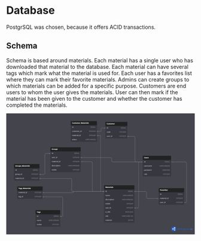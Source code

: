 # Database

PostgrSQL was chosen, because it offers ACID transactions.

## Schema

Schema is based around materials. Each material has a single user who has downloaded that material to the database. Each material can have several tags which mark what the material is used for. Each user has a favorites list where they can mark their favorite materials. Admins can create groups to which materials can be added for a specific purpose. Customers are end users to whom the user gives the materials. User can then mark if the material has been given to the customer and whether the customer has completed the materials.

![Schema](/Documentation/Pictures/Schema.png)
